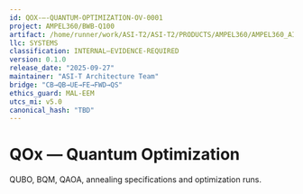 ```yaml
---
id: QOX-—-QUANTUM-OPTIMIZATION-OV-0001
project: AMPEL360/BWB-Q100
artifact: /home/runner/work/ASI-T2/ASI-T2/PRODUCTS/AMPEL360/AMPEL360_AIR_TRANSPORT/BWB-Q100/domains/IIF/qox/README.md
llc: SYSTEMS
classification: INTERNAL–EVIDENCE-REQUIRED
version: 0.1.0
release_date: "2025-09-27"
maintainer: "ASI-T Architecture Team"
bridge: "CB→QB→UE→FE→FWD→QS"
ethics_guard: MAL-EEM
utcs_mi: v5.0
canonical_hash: "TBD"
---
```


# QOx — Quantum Optimization

QUBO, BQM, QAOA, annealing specifications and optimization runs.
